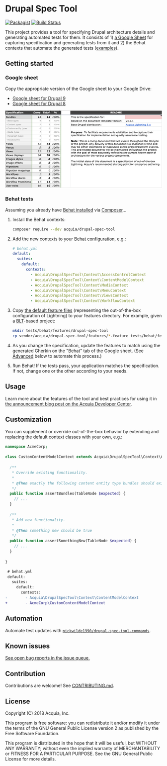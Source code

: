 # Drupal Spec Tool

[![Packagist](https://img.shields.io/packagist/v/acquia/drupal-spec-tool.svg)](https://packagist.org/packages/acquia/drupal-spec-tool) [![Build Status](https://app.travis-ci.com/acquia/drupal-spec-tool.svg?branch=develop)](https://app.travis-ci.com/acquia/drupal-spec-tool)

This project provides a tool for specifying Drupal architecture details and generating automated tests for them. It consists of 1) [a Google Sheet](#google-sheet) for capturing specification and generating tests from it and 2) the Behat contexts that automate the generated tests ([examples](../features)).

## Getting started

### Google sheet

Copy the appropriate version of the Google sheet to your Google Drive:

- [Google sheet for Drupal 9](https://docs.google.com/spreadsheets/d/1bp2-HFNThXbPYEWjPhQZWCQ31OUd68gdNrY_h20rKqA/edit?usp=sharing)
- [Google sheet for Drupal 8](https://docs.google.com/spreadsheets/d/1FC2HSsumZUMOr83rq8mmI8g9l8g_peI_pEBnc79-Rks/edit?usp=sharing)

![Google Sheet Screenshot](images/screenshot.png)

### Behat tests

Assuming you already have [Behat installed](http://behat.org/en/latest/quick_start.html#installation) via [Composer](https://getcomposer.org/)...

1. Install the Behat contexts:

    ```bash
    composer require --dev acquia/drupal-spec-tool
    ```

1. Add the new contexts to your [Behat configuration](http://behat.org/en/latest/user_guide/configuration.html), e.g.:

    ```yaml
    # behat.yml
    default:
      suites:
        default:
          contexts:
            - Acquia\DrupalSpecTool\Context\AccessControlContext
            - Acquia\DrupalSpecTool\Context\ContentModelContext
            - Acquia\DrupalSpecTool\Context\MediaContext
            - Acquia\DrupalSpecTool\Context\MenuContext
            - Acquia\DrupalSpecTool\Context\ViewsContext
            - Acquia\DrupalSpecTool\Context\WorkflowContext
    ```

1. Copy [the default feature files](../features) (representing the out-of-the-box configuration of Lightning) to your features directory. For example, given a [BLT](https://github.com/acquia/blt)-based project:

    ```bash
    mkdir tests/behat/features/drupal-spec-tool
    cp vendor/acquia/drupal-spec-tool/features/*.feature tests/behat/features/drupal-spec-tool/
    ```

1. As you change the specification, update the features to match using the generated Gherkin  on the "Behat" tab of the Google sheet. (See [Advanced](#advanced) below to automate this process.)

1. Run Behat! If the tests pass, your application matches the specification. If not, change one or the other according to your needs.

## Usage

Learn more about the features of the tool and best practices for using it in [the announcement blog post on the Acquia Developer Center](https://dev.acquia.com/blog/a-specification-tool-for-drupal-8-/30/05/2018/19606).

## Customization

You can supplement or override out-of-the-box behavior by extending and replacing the default context classes with your own, e.g.:

   ```php
   namespace AcmeCorp;

   class CustomContentModelContext extends Acquia\DrupalSpecTool\Context\ContentModelContext {

     /**
      * Override existing functionality.
      *
      * @Then exactly the following content entity type bundles should exist
      */
     public function assertBundles(TableNode $expected) {
       // ...
     }

     /**
      * Add new functionality.
      *
      * @Then something new should be true
      */
     public function assertSomethingNew(TableNode $expected) {
       // ...
     }

   }
   ```

   ```diff
    # behat.yml
    default:
      suites:
        default:
          contexts:
   -        - Acquia\DrupalSpecTool\Context\ContentModelContext
   +        - AcmeCorp\CustomContentModelContext
   ```

## Automation

Automate test updates with [`nickwilde1990/drupal-spec-tool-commands`](https://packagist.org/packages/nickwilde1990/drupal-spec-tool-commands).

## Known issues

[See open bug reports in the issue queue.](https://github.com/acquia/drupal-spec-tool/labels/bug)

## Contribution

Contributions are welcome! See [CONTRIBUTING.md](CONTRIBUTING.md).

## License

Copyright (C) 2018 Acquia, Inc.

This program is free software: you can redistribute it and/or modify it under the terms of the GNU General Public License version 2 as published by the Free Software Foundation.

This program is distributed in the hope that it will be useful, but WITHOUT ANY WARRANTY; without even the implied warranty of MERCHANTABILITY or FITNESS FOR A PARTICULAR PURPOSE. See the GNU General Public License for more details.
